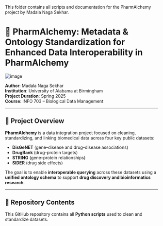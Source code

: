 This folder contains all scripts and documentation for the PharmAlchemy project by Madala Naga Sekhar.

# 🧪 PharmAlchemy: Metadata & Ontology Standardization for Enhanced Data Interoperability in PharmAlchemy
![image](https://github.com/user-attachments/assets/ac876802-4078-452d-aa3b-55f82a902b0a)


**Author**: Madala Naga Sekhar  
**Institution**: University of Alabama at Birmingham  
**Project Duration**: Spring 2025  
**Course**: INFO 703 – Biological Data Management

---

## 📌 Project Overview

**PharmAlchemy** is a data integration project focused on cleaning, standardizing, and linking biomedical data across four key public datasets:

- **DisGeNET** (gene–disease and drug–disease associations)
- **DrugBank** (drug–protein targets)
- **STRING** (gene–protein relationships)
- **SIDER** (drug side effects)

The goal is to enable **interoperable querying** across these datasets using a **unified ontology schema** to support **drug discovery and bioinformatics research**.

---

## 🧰 Repository Contents

This GitHub repository contains all **Python scripts** used to clean and standardize datasets.

